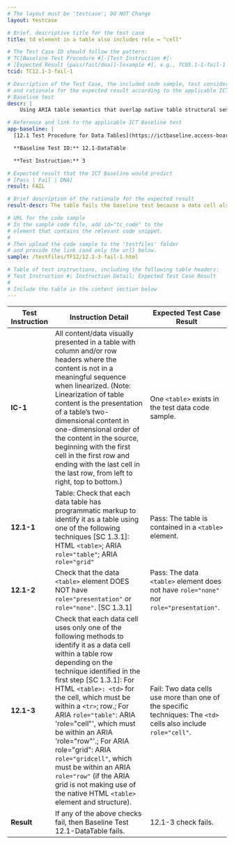 ```yaml
---
# The layout must be 'testcase'; DO NOT Change
layout: testcase

# Brief, descriptive title for the test case
title: td element in a table also includes role = "cell"

# The Test Case ID should follow the pattern: 
# TC[Baseline Test Procedure #]-[Test Instruction #]-
# [Expected Result (pass/fail/dna)]-[example #], e.g., TC05.1-1-fail-1
tcid: TC12.1-3-fail-1

# Description of the Test Case, the included code sample, test considerations,
# and rationale for the expected result according to the applicable ICT
# Baseline test
descr: | 
    Using ARIA table semantics that overlap native table structural semantics, that can create confusion and conflict for both browser and assistive technologies. When a 'role="cell"' is added to a '<td>' element, then it could create conflict. Table in the sample code includes a data cell that also defines an ARIA role that overlaps structural semantics. 

# Reference and link to the applicable ICT Baseline test
app-baseline: | 
  [12.1 Test Procedure for Data Tables](https://ictbaseline.access-board.gov/12DataTables/#12-tables)

  **Baseline Test ID:** 12.1-DataTable

  **Test Instruction:** 3

# Expected result that the ICT Baseline would predict
# [Pass | Fail | DNA]
result: FAIL

# Brief description of the rationale for the expected result
result-descr: The table fails the baseline test because a data cell also includes an ARIA role with table structure semantics, 'role = "cell"'.

# URL for the code sample
# In the sample code file, add id="tc_code" to the 
# element that contains the relevant code snippet.
#
# Then upload the code sample to the 'testfiles' folder 
# and provide the link (and only the url) below.
sample: /testfiles/TF12/12.1-3-fail-1.html

# Table of test instructions, including the following table headers: 
# Test Instruction #; Instruction Detail; Expected Test Case Result
#
# Include the table in the content section below
---
```

| Test Instruction | Instruction Detail | Expected Test Case Result |
|------------------|--------------------|---------------------------|
| **IC-1** | All content/data visually presented in a table with column and/or row headers where the content is not in a meaningful sequence when linearized. (Note: Linearization of table content is the presentation of a table’s two-dimensional content in one-dimensional order of the content in the source, beginning with the first cell in the first row and ending with the last cell in the last row, from left to right, top to bottom.) | One `<table>` exists in the test data code sample. |
| **12.1-1** | Table: Check that each data table has programmatic markup to identify it as a table using one of the following techniques [SC 1.3.1]: HTML `<table>`; ARIA `role="table"`; ARIA `role="grid"` | Pass: The table is contained in a `<table>` element. | 
| **12.1-2** | Check that the data `<table>` element DOES NOT have `role="presentation"` or `role="none"`. [SC 1.3.1] | Pass: The data `<table>` element does not have `role="none"` nor `role="presentation"`. |
| **12.1-3** | Check that each data cell uses only one of the following methods to identify it as a data cell within a table row depending on the technique identified in the first step [SC 1.3.1]: For HTML `<table>: <td>` for the cell, which must be within a `<tr>`; row.; For ARIA `role="table"`: ARIA 'role="cell"', which must be within an ARIA 'role="row"'.; For ARIA role="grid": ARIA `role="gridcell"`, which must be within an ARIA `role="row"` (if the ARIA grid is not making use of the native HTML `<table>` element and structure). | Fail: Two data cells use more than one of the specific techniques: The `<td>` cells also include `role="cell"`. |
| **Result** | If any of the above checks fail, then Baseline Test 12.1-DataTable fails. | 12.1-3 check fails. |